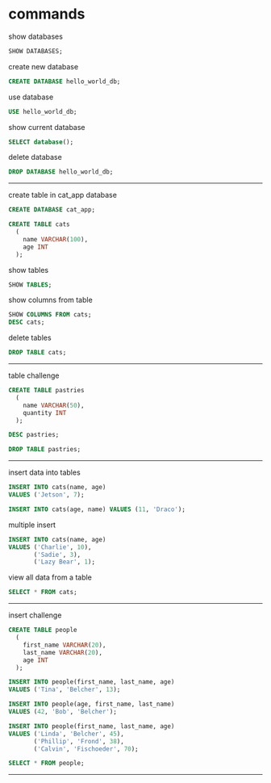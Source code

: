 # commands

show databases
```sql
SHOW DATABASES;
```

create new database
```sql
CREATE DATABASE hello_world_db;
```

use database
```sql
USE hello_world_db;
```

show current database
```sql
SELECT database();
```

delete database
```sql
DROP DATABASE hello_world_db;
```
---

create table in cat_app database
```sql
CREATE DATABASE cat_app;
```
```sql
CREATE TABLE cats
  (
    name VARCHAR(100),
    age INT
  );
```

show tables
```sql
SHOW TABLES;
```

show columns from table
```sql
SHOW COLUMNS FROM cats;
DESC cats;
```

delete tables
```sql
DROP TABLE cats;
```
---

table challenge
```sql
CREATE TABLE pastries
  (
    name VARCHAR(50),
    quantity INT
  );
```
```sql
DESC pastries;
```
```sql
DROP TABLE pastries;
```
---

insert data into tables
```sql
INSERT INTO cats(name, age)
VALUES ('Jetson', 7);
```
```sql
INSERT INTO cats(age, name) VALUES (11, 'Draco');
```

multiple insert
```sql
INSERT INTO cats(name, age)
VALUES ('Charlie', 10),
       ('Sadie', 3),
       ('Lazy Bear', 1);
```

view all data from a table
```sql
SELECT * FROM cats;
```
---

insert challenge
```sql
CREATE TABLE people
  (
    first_name VARCHAR(20),
    last_name VARCHAR(20),
    age INT
  );
```
```sql
INSERT INTO people(first_name, last_name, age)
VALUES ('Tina', 'Belcher', 13);
```
```sql
INSERT INTO people(age, first_name, last_name)
VALUES (42, 'Bob', 'Belcher');
```
```sql
INSERT INTO people(first_name, last_name, age)
VALUES ('Linda', 'Belcher', 45),
       ('Phillip', 'Frond', 38),
       ('Calvin', 'Fischoeder', 70);
```
```sql
SELECT * FROM people;
```
---

